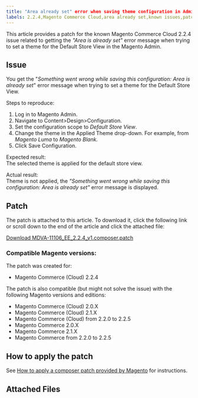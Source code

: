 ```yaml
---
title: "Area already set" error when saving theme configuration in Admin
labels: 2.2.4,Magento Commerce Cloud,area already set,known issues,patch,theme,troubleshooting
---
```


This article provides a patch for the known Magento Commerce Cloud 2.2.4 issue related to getting the _"Area is already set"_ error message when trying to set a theme for the Default Store View in the Magento Admin.

## Issue

You get the "_Something went wrong while saving this configuration: Area is already set_" error message when trying to set a theme for the Default Store View.

Steps to reproduce:

1. Log in to Magento Admin.
1. Navigate to Content>Design>Configuration.
1. Set the configuration scope to _Default Store View_.
1. Change the theme in the Applied Theme drop-down. For example, from _Magento Luma_ to _Magento Blank._
1. Click Save Configuration.

Expected result:  
 The selected theme is applied for the default store view.

Actual result:  
 Theme is not applied, the _"Something went wrong while saving this configuration: Area is already set"_ error message is displayed.

## Patch

The patch is attached to this article. To download it, click the following link or scroll down to the end of the article and click the attached file:

[Download MDVA-11106\_EE\_2.2.4\_v1.composer.patch](assets/MDVA-11106_EE_2.2.4_v1.composer.patch)

### Compatible Magento versions:

The patch was created for:

* Magento Commerce (Cloud) 2.2.4

The patch is also compatible (but might not solve the issue) with the following Magento versions and editions:

* Magento Commerce (Cloud) 2.0.X
* Magento Commerce (Cloud) 2.1.X
* Magento Commerce (Cloud) from 2.2.0 to 2.2.5
* Magento Commerce 2.0.X
* Magento Commerce 2.1.X
* Magento Commerce from 2.2.0 to 2.2.5

## How to apply the patch

See [How to apply a composer patch provided by Magento](https://support.magento.com/hc/en-us/articles/360028367731) for instructions.

## Attached Files